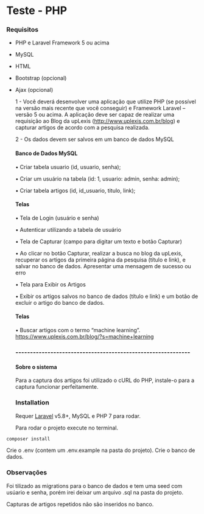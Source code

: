 # Teste - PHP

### Requisitos

  - PHP e Laravel Framework 5 ou acima
  - MySQL
  - HTML
  - Bootstrap (opcional)
  - Ajax (opcional)

    1 - Você deverá desenvolver uma aplicação que utilize PHP (se possível na
    versão mais recente que você conseguir) e Framework Laravel – versão 5 ou
    acima. A aplicação deve ser capaz de realizar uma requisição ao Blog da
    upLexis (http://www.uplexis.com.br/blog) e capturar artigos de acordo com a
    pesquisa realizada.
    
    2 - Os dados devem ser salvos em um banco de dados MySQL
    
    ####  Banco de Dados MySQL
    • Criar tabela usuario (id, usuario, senha);
    
    • Criar um usuário na tabela (id: 1, usuario: admin, senha: admin);
    
    • Criar tabela artigos (id, id_usuario, titulo, link);
    
    ####  Telas

    • Tela de Login (usuário e senha)
    
    • Autenticar utilizando a tabela de usuário
    
    • Tela de Capturar (campo para digitar um texto e botão Capturar)
    
    • Ao clicar no botão Capturar, realizar a busca no blog da upLexis,
    recuperar os artigos da primeira página da pesquisa (título e link), e
    salvar no banco de dados. Apresentar uma mensagem de sucesso ou
    erro
    
    • Tela para Exibir os Artigos
    
    • Exibir os artigos salvos no banco de dados (título e link) e um botão de
    excluir o artigo do banco de dados.
    
    ####  Telas

    • Buscar artigos com o termo “machine
    learning”. https://www.uplexis.com.br/blog/?s=machine+learning

    ### ------------------------------------------------------------

    #### Sobre o sistema

    Para a captura dos artigos foi utilizado o cURL do PHP, instale-o para a captura funcionar perfeitamente.

    ### Installation

    Requer [Laravel](https://laravel.com/) v5.8+, MySQL e PHP 7 para rodar.

    Para rodar o projeto execute no terminal.

```sh
composer install
```
   Crie o .env (contem um .env.example na pasta do projeto).
   Crie o banco de dados.

   ### Observações
   Foi tilizado as migrations para o banco de dados e tem uma seed com usúario e senha, porém irei deixar um arquivo .sql na pasta do projeto.
  
   Capturas de artigos repetidos não são inseridos no banco.
